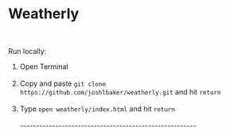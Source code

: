 <h1>Weatherly</h1><br>

Run locally: <br>
1) Open Terminal <br><br>
2) Copy and paste `git clone https://github.com/joshlbaker/weatherly.git` and hit `return`<br><br>
3) Type `open weatherly/index.html` and hit `return`<br><br>
-------------------------------------------------------<br><br>


